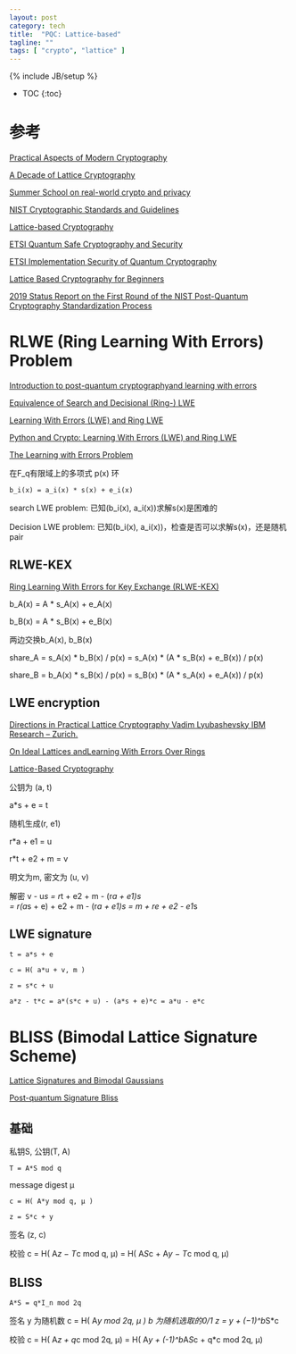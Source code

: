 ```yaml
---
layout: post
category: tech
title:  "PQC: Lattice-based"
tagline: ""
tags: [ "crypto", "lattice" ] 
---
```

{% include JB/setup %}

* TOC
{:toc}

# 参考

[Practical Aspects of Modern Cryptography](https://slideplayer.com/slide/14252306/)

[A Decade of Lattice Cryptography](https://web.eecs.umich.edu/~cpeikert/pubs/lattice-survey.pdf)

[Summer School on real-world crypto and privacy](https://summerschool-croatia.cs.ru.nl/2018/program.shtml)

[NIST Cryptographic Standards and Guidelines](https://csrc.nist.gov/Projects/Cryptographic-Standards-and-Guidelines)

[Lattice-based Cryptography](https://pqcrypto2016.jp/data/Nguyen-pdf-PQC-LatticeCrypto.pdf)

[ETSI Quantum Safe Cryptography and Security](https://www.etsi.org/images/files/ETSIWhitePapers/QuantumSafeWhitepaper.pdf)

[ETSI Implementation Security of Quantum Cryptography](https://www.etsi.org/images/files/ETSIWhitePapers/etsi_wp27_qkd_imp_sec_FINAL.pdf)

[Lattice Based Cryptography for Beginners](https://eprint.iacr.org/2015/938.pdf)

[2019 Status Report on the First Round of the NIST Post-Quantum Cryptography Standardization Process](https://nvlpubs.nist.gov/nistpubs/ir/2019/NIST.IR.8240.pdf)

# RLWE (Ring Learning With Errors) Problem

[Introduction to post-quantum cryptographyand learning with errors](https://summerschool-croatia.cs.ru.nl/2018/slides/Introduction%20to%20post-quantum%20cryptography%20and%20learning%20with%20errors.pdf)

[Equivalence of Search and Decisional (Ring-) LWE](https://slideplayer.com/slide/14640091/)

[Learning With Errors (LWE) and Ring LWE](https://medium.com/asecuritysite-when-bob-met-alice/learning-with-errors-lwe-and-ring-lwe-accf72f98c22)

[Python and Crypto: Learning With Errors (LWE) and Ring LWE](https://asecuritysite.com/public/lwe_ring.pdf)

[The Learning with Errors Problem](https://cims.nyu.edu/~regev/papers/lwesurvey.pdf)

在F\_q有限域上的多项式 p(x) 环

    b_i(x) = a_i(x) * s(x) + e_i(x)

search LWE problem: 已知(b\_i(x), a\_i(x))求解s(x)是困难的

Decision LWE problem: 已知(b\_i(x), a\_i(x))，检查是否可以求解s(x)，还是随机pair

## RLWE-KEX

[Ring Learning With Errors for Key Exchange (RLWE-KEX)](https://medium.com/asecuritysite-when-bob-met-alice/ring-learning-with-errors-for-key-exchange-rlwe-kex-5dc0ce37e207)

b_A(x) = A * s_A(x) + e_A(x)

b_B(x) = A * s_B(x) + e_B(x)

两边交换b_A(x), b_B(x)

share_A = s_A(x) * b_B(x)  / p(x) = s_A(x) * (A * s_B(x) + e_B(x)) / p(x)

share_B = b_A(x) * s_B(x) / p(x)  = s_B(x) * (A * s_A(x) + e_A(x)) / p(x)

## LWE encryption

[Directions in Practical Lattice Cryptography Vadim Lyubashevsky IBM Research – Zurich.](https://slideplayer.com/slide/10426928/)

[On Ideal Lattices andLearning With Errors Over Rings](https://web.eecs.umich.edu/~cpeikert/pubs/slides-ideal-lwe.pdf)

[Lattice-Based Cryptography](https://slideplayer.com/slide/16130291/)

公钥为 (a, t)

a*s + e = t

随机生成(r, e1)

r*a + e1 = u

r*t + e2 + m = v

明文为m, 密文为 (u, v)

解密
    v - u*s = r*t + e2 + m - (r*a + e1)*s  
            = r*(a*s + e) + e2 + m - (r*a + e1)*s
            = m + r*e + e2 - e1*s


## LWE signature

    t = a*s + e 

    c = H( a*u + v, m )

    z = s*c + u

    a*z - t*c = a*(s*c + u) - (a*s + e)*c = a*u - e*c


# BLISS (Bimodal Lattice Signature Scheme)

[Lattice Signatures and Bimodal Gaussians](https://link.springer.com/content/pdf/10.1007/978-3-642-40041-4_3.pdf)

[Post-quantum Signature Bliss](https://medium.com/@billatnapier/post-quantum-signature-bliss-632b3904c9e9)

## 基础

私钥S, 公钥(T, A)

    T = A*S mod q

message digest μ

    c = H( A*y mod q, μ ) 

    z = S*c + y

签名 (z, c)

校验  c = H( A*z − T*c mod q, μ) = H( A*S*c + A*y − T*c mod q, μ)

## BLISS

    A*S = q*I_n mod 2q

签名
    y 为随机数
    c = H( A*y mod 2q, μ )
    b 为随机选取的0/1
    z = y + (−1)^b*S*c

校验 c = H( A*z + q*c mod 2q, μ) = H( A*y + (-1)^b*A*S*c + q*c mod 2q, μ)  
